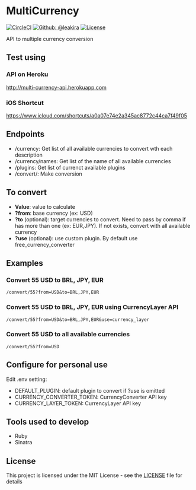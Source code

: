 # MultiCurrency

[![CircleCI](https://circleci.com/gh/leakira/multi-currency-api.svg?style=svg&circle-token=5ab05979cf9f875f0533e9644ced0e39cfff490b)](https://circleci.com/gh/leakira/multi-currency-api)
[![Github: @leakira](https://img.shields.io/badge/contact-@leakira-blue.svg?style=flat)](https://github.com/leakira)
[![License](http://img.shields.io/badge/license-MIT-green.svg?style=flat)](https://github.com/leakira/multi-currency-api/blob/master/LICENSE)

API to multiple currency conversion

## Test using
### API on Heroku
http://multi-currency-api.herokuapp.com

### iOS Shortcut
https://www.icloud.com/shortcuts/a0a07e74e2a345ac8772c44ca7f49f05

## Endpoints
- /currency: Get list of all available currencies to convert wth each description
- /currency/names: Get list of the name of all available currencies
- /plugins: Get list of currenct available plugins
- /convert/: Make conversion

## To convert
- **Value**: value to calculate
- **?from**: base currency (ex: USD)
- **?to** (optional): target currencies to convert. Need to pass by comma if has more than one (ex: EUR,JPY). If not exists, convert with all available currency
- **?use** (optional): use custom plugin. By default use free_currency_converter

## Examples
### Convert 55 USD to BRL, JPY, EUR
```
/convert/55?from=USD&to=BRL,JPY,EUR
```

### Convert 55 USD to BRL, JPY, EUR using CurrencyLayer API
```
/convert/55?from=USD&to=BRL,JPY,EUR&use=currency_layer
```

### Convert 55 USD to all available currencies
```
/convert/55?from=USD
```

## Configure for personal use
Edit .env setting:
- DEFAULT_PLUGIN: default plugin to convert if ?use is omitted
- CURRENCY_CONVERTER_TOKEN: CurrencyConverter API key
- CURRENCY_LAYER_TOKEN: CurrencyLayer API key

## Tools used to develop
- Ruby
- Sinatra

## License
This project is licensed under the MIT License - see the [LICENSE](LICENSE) file for details
